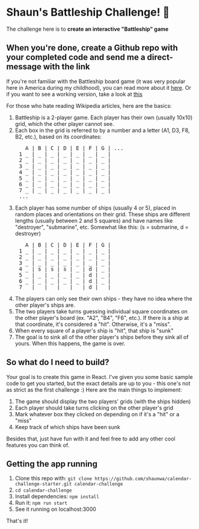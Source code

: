 # Shaun's Battleship Challenge! 🚢

The challenge here is to **create an interactive "Battleship" game**

## When you're done, create a Github repo with your completed code and send me a direct-message with the link

If you're not familiar with the Battleship board game (it was very popular here in America during my childhood),
you can read more about it <a href="https://en.wikipedia.org/wiki/Battleship_(game)" target="_blank">here</a>. Or if you want to see a working version, take a look at <a href="https://chrome.google.com/webstore/detail/battleship-game/eppeegehlpfamkbmhghlolofedebiaoe?hl=en-US" target="_blank">this</a>

For those who hate reading Wikipedia articles, here are the basics:
1. Battleship is a 2-player game. Each player has their own (usually 10x10) grid, which the other player cannot see.
2. Each box in the grid is referred to by a number and a letter (A1, D3, F8, B2, etc.), based on its coordinates:

<pre>
      A | B | C | D | E | F | G | ...
    1 _ | _ | _ | _ | _ | _ | _ |
    2 _ | _ | _ | _ | _ | _ | _ |
    3 _ | _ | _ | _ | _ | _ | _ |
    4 _ | _ | _ | _ | _ | _ | _ |
    5 _ | _ | _ | _ | _ | _ | _ |
    6 _ | _ | _ | _ | _ | _ | _ |
    7 _ | _ | _ | _ | _ | _ | _ |
    ...
</pre>

3. Each player has some number of ships (usually 4 or 5), placed in random places and orientations on their grid. These ships are different lengths (usually between 2 and 5 squares) and have names like "destroyer", "submarine", etc. Somewhat like this: (s = submarine, d = destroyer)

<pre>
      A | B | C | D | E | F | G |
    1 _ | _ | _ | _ | _ | _ | _ |
    2 _ | _ | _ | _ | _ | _ | _ |
    3 _ | _ | _ | _ | _ | _ | _ |
    4 _ | s | s | s | _ | d | _ |
    5 _ | _ | _ | _ | _ | d | _ |
    6 _ | _ | _ | _ | _ | d | _ |
    7 _ | _ | _ | _ | _ | d | _ |
</pre>

4. The players can only see their own ships - they have no idea where the other player's ships are.
5. The two players take turns guessing individual square coordinates on the other player's board (ex. "A2", "B4", "F6", etc.). If there is a ship at that coordinate, it's considered a "hit". Otherwise, it's a "miss".
6. When every square of a player's ship is "hit", that ship is "sunk"
7. The goal is to sink all of the other player's ships before they sink all of yours. When this happens, the game is over.

## So what do I need to build?

Your goal is to create this game in React. I've given you some basic sample code to get you started, but the exact details are up to you - this one's not as strict as the first challenge :) Here are the main things to implement:

1. The game should display the two players' grids (with the ships hidden)
2. Each player should take turns clicking on the other player's grid
3. Mark whatever box they clicked on depending on if it's a "hit" or a "miss"
4. Keep track of which ships have been sunk

Besides that, just have fun with it and feel free to add any other cool features you can think of.

## Getting the app running

1. Clone this repo with: `git clone https://github.com/shaunwa/calendar-challenge-starter.git calendar-challenge`
2. `cd calendar-challenge`
3. Install dependencies: `npm install`
4. Run it: `npm run start`
5. See it running on localhost:3000

That's it!